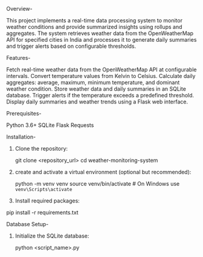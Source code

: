 Overview-

This project implements a real-time data processing system to monitor weather conditions and provide summarized insights using rollups and aggregates. The system retrieves weather data from the OpenWeatherMap API for specified cities in India and processes it to generate daily summaries and trigger alerts based on configurable thresholds.

Features-

Fetch real-time weather data from the OpenWeatherMap API at configurable intervals.
Convert temperature values from Kelvin to Celsius.
Calculate daily aggregates: average, maximum, minimum temperature, and dominant weather condition.
Store weather data and daily summaries in an SQLite database.
Trigger alerts if the temperature exceeds a predefined threshold.
Display daily summaries and weather trends using a Flask web interface.

Prerequisites-

Python 3.6+
SQLite
Flask
Requests

Installation-

1. Clone the repository:

   git clone <repository_url>
cd weather-monitoring-system

2. create and activate a virtual environment (optional but recommended):

   python -m venv venv
source venv/bin/activate  # On Windows use `venv\Scripts\activate`

3. Install required packages:

pip install -r requirements.txt


Database Setup-

1. Initialize the SQLite database:

   python <script_name>.py
